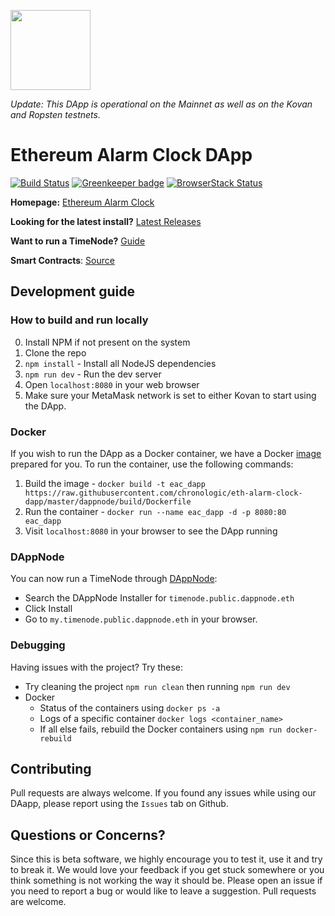 [<img src="https://s3.amazonaws.com/chronologic.network/ChronoLogic_logo.svg" width="128px">](https://github.com/chronologic)

_Update: This DApp is operational on the Mainnet as well as on the Kovan and Ropsten testnets._ 

# Ethereum Alarm Clock DApp

[![Build Status](https://travis-ci.org/chronologic/eth-alarm-clock-dapp.svg?branch=master)](https://travis-ci.org/chronologic/eth-alarm-clock-dapp)
[![Greenkeeper badge](https://badges.greenkeeper.io/chronologic/eth-alarm-clock-dapp.svg)](https://greenkeeper.io/)
[![BrowserStack Status](https://www.browserstack.com/automate/badge.svg?badge_key=SFFlRGMwbTVFUlpaVVNud2ZrcHlET1VLdWhQSFM5VngrWmRKY3UrbUxrOD0tLU9BMHFaWTliOHk3Q29LSDhlcDNRV1E9PQ==--2127056c69c0489e4bdca6546c40bb7ebd26c671)](https://www.browserstack.com/automate/public-build/SFFlRGMwbTVFUlpaVVNud2ZrcHlET1VLdWhQSFM5VngrWmRKY3UrbUxrOD0tLU9BMHFaWTliOHk3Q29LSDhlcDNRV1E9PQ==--2127056c69c0489e4bdca6546c40bb7ebd26c671)


__Homepage:__ [Ethereum Alarm Clock](http://www.ethereum-alarm-clock.com/)

__Looking for the latest install?__ [Latest Releases](https://github.com/chronologic/eth-alarm-clock-dapp/releases)

__Want to run a TimeNode?__ [Guide](https://blog.chronologic.network/how-to-prove-day-ownership-to-be-a-timenode-3dc1333c74ef)

__Smart Contracts__: [Source](https://github.com/ethereum-alarm-clock/ethereum-alarm-clock)

## Development guide

### How to build and run locally
0. Install NPM if not present on the system
1. Clone the repo
2. `npm install` - Install all NodeJS dependencies
3. `npm run dev` - Run the dev server
4. Open `localhost:8080` in your web browser
5. Make sure your MetaMask network is set to either Kovan to start using the DApp.

### Docker
If you wish to run the DApp as a Docker container, we have a Docker [image](Dockerfile) prepared for you.
To run the container, use the following commands:
1. Build the image - `docker build -t eac_dapp https://raw.githubusercontent.com/chronologic/eth-alarm-clock-dapp/master/dappnode/build/Dockerfile`
2. Run the container - `docker run --name eac_dapp -d -p 8080:80 eac_dapp`
3. Visit `localhost:8080` in your browser to see the DApp running

### DAppNode
You can now run a TimeNode through [DAppNode](https://dappnode.io/):
- Search the DAppNode Installer for `timenode.public.dappnode.eth`
- Click Install
- Go to `my.timenode.public.dappnode.eth` in your browser.

### Debugging
Having issues with the project? Try these:
- Try cleaning the project `npm run clean` then running `npm run dev`
- Docker
    - Status of the containers using `docker ps -a`
    - Logs of a specific container `docker logs <container_name>`
    - If all else fails, rebuild the Docker containers using `npm run docker-rebuild`

## Contributing

Pull requests are always welcome. If you found any issues while using our DAapp, please report using the `Issues` tab on Github.

## Questions or Concerns?

Since this is beta software, we highly encourage you to test it, use it and try to break it. We would love your feedback if you get stuck somewhere or you think something is not working the way it should be. Please open an issue if you need to report a bug or would like to leave a suggestion. Pull requests are welcome.
